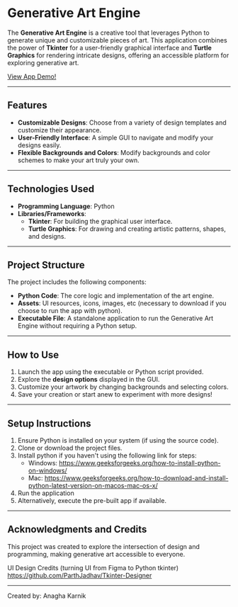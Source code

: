 # **Generative Art Engine**

The **Generative Art Engine** is a creative tool that leverages Python to generate unique and customizable pieces of art. This application combines the power of **Tkinter** for a user-friendly graphical interface and **Turtle Graphics** for rendering intricate designs, offering an accessible platform for exploring generative art.

[View App Demo!]([url](https://drive.google.com/file/d/1Mn-iPmXz-fVkQYAE3CjDpX21ApENYzv2/view?usp=sharing))

---

## **Features**
- **Customizable Designs**: Choose from a variety of design templates and customize their appearance.
- **User-Friendly Interface**: A simple GUI to navigate and modify your designs easily.
- **Flexible Backgrounds and Colors**: Modify backgrounds and color schemes to make your art truly your own.
  
---

## **Technologies Used**
- **Programming Language**: Python
- **Libraries/Frameworks**: 
  - **Tkinter**: For building the graphical user interface.
  - **Turtle Graphics**: For drawing and creating artistic patterns, shapes, and designs.

---

## **Project Structure**
The project includes the following components:
- **Python Code**: The core logic and implementation of the art engine.
- **Assets**: UI resources, icons, images, etc (necessary to download if you choose to run the app with python).
- **Executable File**: A standalone application to run the Generative Art Engine without requiring a Python setup.

---

## **How to Use**
1. Launch the app using the executable or Python script provided.
2. Explore the **design options** displayed in the GUI.
3. Customize your artwork by changing backgrounds and selecting colors.
4. Save your creation or start anew to experiment with more designs!

---

## **Setup Instructions**
1. Ensure Python is installed on your system (if using the source code).
2. Clone or download the project files.
3. Install python if you haven't using the following link for steps:
     - Windows: https://www.geeksforgeeks.org/how-to-install-python-on-windows/
     - Mac: https://www.geeksforgeeks.org/how-to-download-and-install-python-latest-version-on-macos-mac-os-x/
5. Run the application
6. Alternatively, execute the pre-built app if available.

---

## **Acknowledgments and Credits**
This project was created to explore the intersection of design and programming, making generative art accessible to everyone.

UI Design Credits (turning UI from Figma to Python tkinter) https://github.com/ParthJadhav/Tkinter-Designer

---

Created by: Anagha Karnik
